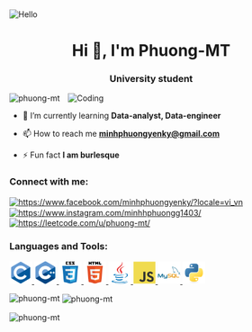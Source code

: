 <img align="center" alt="Hello"  width="1000"  src="">
<h1 align="center">Hi 👋, I'm Phuong-MT</h1>
<h3 align="center">University student</h3>
<img align="right" alt="Coding" width="400" src="https://i.pinimg.com/originals/81/17/8b/81178b47a8598f0c81c4799f2cdd4057.gif">
<p align="left"> <img src="https://komarev.com/ghpvc/?username=phuong-mt&label=Profile%20views&color=0e75b6&style=flat" alt="phuong-mt" /> </p>

- 🌱 I’m currently learning **Data-analyst, Data-engineer**

- 📫 How to reach me **minhphuongyenky@gmail.com**

- ⚡ Fun fact **I am burlesque**

<h3 align="left">Connect with me:</h3>
<p align="left">
<a href="https://fb.com/https://www.facebook.com/minhphuongyenky/?locale=vi_vn" target="blank"><img align="center" src="https://raw.githubusercontent.com/rahuldkjain/github-profile-readme-generator/master/src/images/icons/Social/facebook.svg" alt="https://www.facebook.com/minhphuongyenky/?locale=vi_vn" height="30" width="40" /></a>
<a href="https://instagram.com/https://www.instagram.com/minhhphuongg1403/" target="blank"><img align="center" src="https://raw.githubusercontent.com/rahuldkjain/github-profile-readme-generator/master/src/images/icons/Social/instagram.svg" alt="https://www.instagram.com/minhhphuongg1403/" height="30" width="40" /></a>
<a href="https://www.leetcode.com/https://leetcode.com/u/phuong-mt/" target="blank"><img align="center" src="https://raw.githubusercontent.com/rahuldkjain/github-profile-readme-generator/master/src/images/icons/Social/leet-code.svg" alt="https://leetcode.com/u/phuong-mt/" height="30" width="40" /></a>
</p>

<h3 align="left">Languages and Tools:</h3>
<p align="left"> <a href="https://www.cprogramming.com/" target="_blank" rel="noreferrer"> <img src="https://raw.githubusercontent.com/devicons/devicon/master/icons/c/c-original.svg" alt="c" width="40" height="40"/> </a> <a href="https://www.w3schools.com/cpp/" target="_blank" rel="noreferrer"> <img src="https://raw.githubusercontent.com/devicons/devicon/master/icons/cplusplus/cplusplus-original.svg" alt="cplusplus" width="40" height="40"/> </a> <a href="https://www.w3schools.com/css/" target="_blank" rel="noreferrer"> <img src="https://raw.githubusercontent.com/devicons/devicon/master/icons/css3/css3-original-wordmark.svg" alt="css3" width="40" height="40"/> </a> <a href="https://www.w3.org/html/" target="_blank" rel="noreferrer"> <img src="https://raw.githubusercontent.com/devicons/devicon/master/icons/html5/html5-original-wordmark.svg" alt="html5" width="40" height="40"/> </a> <a href="https://www.java.com" target="_blank" rel="noreferrer"> <img src="https://raw.githubusercontent.com/devicons/devicon/master/icons/java/java-original.svg" alt="java" width="40" height="40"/> </a> <a href="https://developer.mozilla.org/en-US/docs/Web/JavaScript" target="_blank" rel="noreferrer"> <img src="https://raw.githubusercontent.com/devicons/devicon/master/icons/javascript/javascript-original.svg" alt="javascript" width="40" height="40"/> </a> <a href="https://www.mysql.com/" target="_blank" rel="noreferrer"> <img src="https://raw.githubusercontent.com/devicons/devicon/master/icons/mysql/mysql-original-wordmark.svg" alt="mysql" width="40" height="40"/> </a> <a href="https://www.python.org" target="_blank" rel="noreferrer"> <img src="https://raw.githubusercontent.com/devicons/devicon/master/icons/python/python-original.svg" alt="python" width="40" height="40"/> </a> </p>

<p><img align="left" src="https://github-readme-stats.vercel.app/api/top-langs?username=phuong-mt&show_icons=true&locale=en&layout=compact" alt="phuong-mt" /></p>

<p>&nbsp;<img align="center" src="https://github-readme-stats.vercel.app/api?username=phuong-mt&show_icons=true&locale=en" alt="phuong-mt" /></p>

<p><img align="center" src="https://github-readme-streak-stats.herokuapp.com/?user=phuong-mt&" alt="phuong-mt" /></p>
